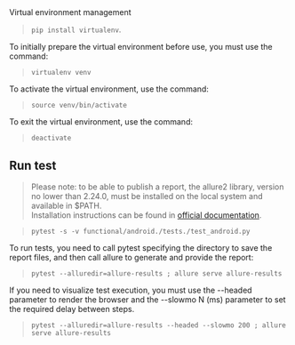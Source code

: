 ## 
Virtual environment management

> ```pip install virtualenv```.


To initially prepare the virtual environment before use, you must use the command:

>```virtualenv venv```

To activate the virtual environment, use the command:
>```source venv/bin/activate```

To exit the virtual environment, use the command:
>```deactivate```

## Run test

> Please note: to be able to publish a report, the allure2 library, version no lower than 2.24.0, must be installed on the local system and available in $PATH.\
Installation instructions can be found in [official documentation](https://docs.qameta.io/allure-report/#_installing_a_commandline).

>```pytest -s -v functional/android./tests./test_android.py```


To run tests, you need to call pytest specifying the directory to save the report files, and then call allure to generate and provide the report:

>```pytest --alluredir=allure-results ; allure serve allure-results```

If you need to visualize test execution, you must use the --headed parameter to render the browser and the --slowmo N (ms) parameter to set the required delay between steps. 

>```pytest --alluredir=allure-results --headed --slowmo 200 ; allure serve allure-results```
